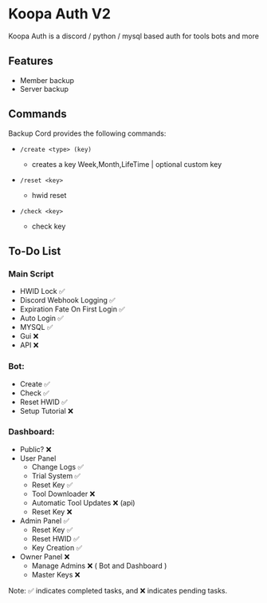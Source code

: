 
# Koopa Auth V2

Koopa Auth is a discord / python / mysql based auth for tools bots and more 



## Features

- Member backup
- Server backup

## Commands

Backup Cord provides the following commands:

- `/create <type> (key)`
  - creates a key <type> Week,Month,LifeTime | <key> optional custom key

- `/reset <key>`
  - hwid reset 

- `/check <key>`
  - check key
  
## To-Do List

### Main Script
- HWID Lock ✅
- Discord Webhook Logging ✅
- Expiration Fate On First Login ✅
- Auto Login ✅
- MYSQL ✅
- Gui ❌
- API ❌

### Bot:
- Create ✅
- Check ✅
- Reset HWID ✅
- Setup Tutorial ❌

### Dashboard:
- Public? ❌
- User Panel 
    - Change Logs ✅
    - Trial System ✅
    - Reset Key ✅
    - Tool Downloader ❌
    - Automatic Tool Updates ❌ (api)
    - Reset Key ❌
- Admin Panel ✅
    - Reset Key ✅
    - Reset HWID ✅
    - Key Creation ✅
- Owner Panel ❌
    - Manage Admins ❌ ( Bot and Dashboard ) 
    - Master Keys ❌



Note: ✅ indicates completed tasks, and ❌ indicates pending tasks.
